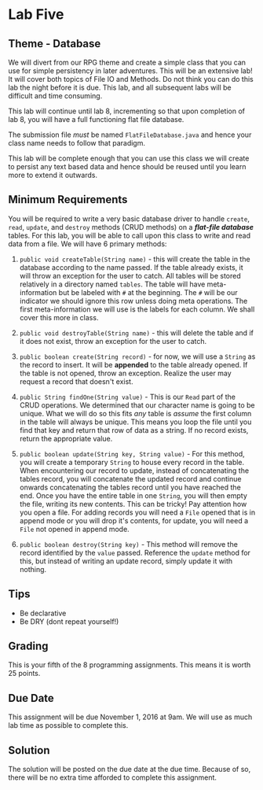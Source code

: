 # Lab Five

## Theme - Database
We will divert from our RPG theme and create a simple class that you can use for simple persistency in later adventures. This will be an extensive lab! It will cover both topics of File IO and Methods. Do not think you can do this lab the night before it is due. This lab, and all subsequent labs will be difficult and time consuming.

This lab will continue until lab 8, incrementing so that upon completion of lab 8, you will have a full functioning flat file database.

The submission file *must* be named `FlatFileDatabase.java` and hence your class name needs to follow that paradigm.

This lab will be complete enough that you can use this class we will create to persist any text based data and hence should be reused until you learn more to extend it outwards.

## Minimum Requirements
You will be required to write a very basic database driver to handle `create`, `read`, `update`, and `destroy` methods (CRUD methods) on a ***flat-file database*** tables. For this lab, you will be able to call upon this class to write and read data from a file. We will have 6 primary methods:

1. `public void createTable(String name)` - this will create the table in the database according to the name passed. If the table already exists, it will throw an exception for the user to catch. All tables will be stored relatively in a directory named `tables`. The table will have meta-information but be labeled with `#` at the beginning. The `#` will be our indicator we should ignore this row unless doing meta operations. The first meta-information we will use is the labels for each column. We shall cover this more in class.

2. `public void destroyTable(String name)` - this will delete the table and if it does not exist, throw an exception for the user to catch.

3. `public boolean create(String record)` - for now, we will use a `String` as the record to insert. It will be **appended** to the table already opened. If the table is not opened, throw an exception. Realize the user may request a record that doesn't exist.

4. `public String findOne(String value)` - This is our `Read` part of the CRUD operations. We determined that our character name is going to be unique. What we will do so this fits *any* table is *assume* the first column in the table will always be unique. This means you loop the file until you find that key and return that row of data as a string. If no record exists, return the appropriate value.

5. `public boolean update(String key, String value)` - For this method, you will create a temporary `String` to house every record in the table. When encountering our record to update, instead of concatenating the tables record, you will concatenate the updated record and continue onwards concatenating the tables record until you have reached the end. Once you have the entire table in one `String`, you will then empty the file, writing its new contents. This can be tricky! Pay attention how you open a file. For adding records you will need a `File` opened that is in append mode or you will drop it's contents, for update, you will need a `File` not opened in append mode.

6. `public boolean destroy(String key)` - This method will remove the record identified by the `value` passed. Reference the `update` method for this, but instead of writing an update record, simply update it with nothing.


## Tips
* Be declarative
* Be DRY (dont repeat yourself!)

## Grading
This is your fifth of the 8 programming assignments. This means it is worth 25 points.

## Due Date
This assignment will be due November 1, 2016 at 9am. We will use as much lab time as possible to complete this.

## Solution
The solution will be posted on the due date at the due time. Because of so, there will be no extra time afforded to complete this assignment.

